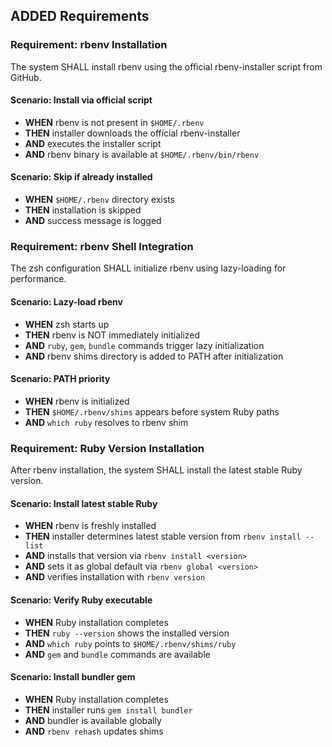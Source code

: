 ## ADDED Requirements

### Requirement: rbenv Installation

The system SHALL install rbenv using the official rbenv-installer script from GitHub.

#### Scenario: Install via official script
- **WHEN** rbenv is not present in `$HOME/.rbenv`
- **THEN** installer downloads the official rbenv-installer
- **AND** executes the installer script
- **AND** rbenv binary is available at `$HOME/.rbenv/bin/rbenv`

#### Scenario: Skip if already installed
- **WHEN** `$HOME/.rbenv` directory exists
- **THEN** installation is skipped
- **AND** success message is logged

### Requirement: rbenv Shell Integration

The zsh configuration SHALL initialize rbenv using lazy-loading for performance.

#### Scenario: Lazy-load rbenv
- **WHEN** zsh starts up
- **THEN** rbenv is NOT immediately initialized
- **AND** `ruby`, `gem`, `bundle` commands trigger lazy initialization
- **AND** rbenv shims directory is added to PATH after initialization

#### Scenario: PATH priority
- **WHEN** rbenv is initialized
- **THEN** `$HOME/.rbenv/shims` appears before system Ruby paths
- **AND** `which ruby` resolves to rbenv shim

### Requirement: Ruby Version Installation

After rbenv installation, the system SHALL install the latest stable Ruby version.

#### Scenario: Install latest stable Ruby
- **WHEN** rbenv is freshly installed
- **THEN** installer determines latest stable version from `rbenv install --list`
- **AND** installs that version via `rbenv install <version>`
- **AND** sets it as global default via `rbenv global <version>`
- **AND** verifies installation with `rbenv version`

#### Scenario: Verify Ruby executable
- **WHEN** Ruby installation completes
- **THEN** `ruby --version` shows the installed version
- **AND** `which ruby` points to `$HOME/.rbenv/shims/ruby`
- **AND** `gem` and `bundle` commands are available

#### Scenario: Install bundler gem
- **WHEN** Ruby installation completes
- **THEN** installer runs `gem install bundler`
- **AND** bundler is available globally
- **AND** `rbenv rehash` updates shims
